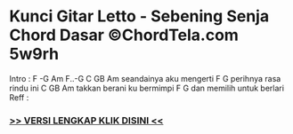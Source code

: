 
 # Kunci Gitar Letto - Sebening Senja Chord Dasar ©ChordTela.com 5w9rh


Intro : F -G Am F..-G C GB Am seandainya aku mengerti F G perihnya rasa rindu ini C GB Am takkan berani ku bermimpi F G dan memilih untuk berlari Reff :

###  <a href="https://shortlighzx.web.app?sq=Kunci Gitar Letto - Sebening Senja Chord Dasar ©ChordTela.com"> >> VERSI LENGKAP KLIK DISINI << </a>
